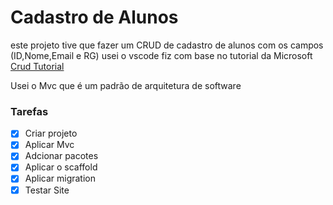 # Cadastro de Alunos
 este projeto tive que fazer um CRUD de cadastro de  alunos com os campos (ID,Nome,Email e RG)
 usei o vscode  fiz com base no tutorial da Microsoft [Crud Tutorial](https://docs.microsoft.com/pt-br/aspnet/core/tutorials/first-mvc-app/adding-model?view=aspnetcore-5.0&tabs=visual-studio-code) 
 
 
Usei o Mvc que é um padrão de arquitetura de software 

### Tarefas

- [x] Criar projeto
- [x] Aplicar Mvc
- [x] Adcionar pacotes
- [x] Aplicar o scaffold
- [x] Aplicar migration
- [x] Testar Site
